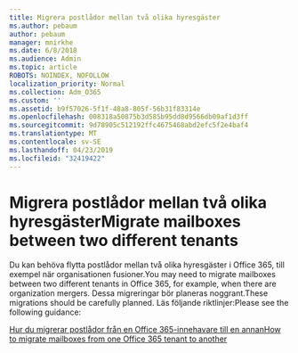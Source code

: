 ```yaml
---
title: Migrera postlådor mellan två olika hyresgäster
ms.author: pebaum
author: pebaum
manager: mnirkhe
ms.date: 6/8/2018
ms.audience: Admin
ms.topic: article
ROBOTS: NOINDEX, NOFOLLOW
localization_priority: Normal
ms.collection: Adm_O365
ms.custom: ''
ms.assetid: b9f57026-5f1f-48a8-805f-56b31f83314e
ms.openlocfilehash: 008318a50875b3d585b95dd8d9566db09af1d3ff
ms.sourcegitcommit: 9d78905c512192ffc4675468abd2efc5f2e4baf4
ms.translationtype: MT
ms.contentlocale: sv-SE
ms.lasthandoff: 04/23/2019
ms.locfileid: "32419422"
---
```

# <a name="migrate-mailboxes-between-two-different-tenants"></a><span data-ttu-id="6e8e8-102">Migrera postlådor mellan två olika hyresgäster</span><span class="sxs-lookup"><span data-stu-id="6e8e8-102">Migrate mailboxes between two different tenants</span></span>

<span data-ttu-id="6e8e8-103">Du kan behöva flytta postlådor mellan två olika hyresgäster i Office 365, till exempel när organisationen fusioner.</span><span class="sxs-lookup"><span data-stu-id="6e8e8-103">You may need to migrate mailboxes between two different tenants in Office 365, for example, when there are organization mergers.</span></span> <span data-ttu-id="6e8e8-104">Dessa migreringar bör planeras noggrant.</span><span class="sxs-lookup"><span data-stu-id="6e8e8-104">These migrations should be carefully planned.</span></span> <span data-ttu-id="6e8e8-105">Läs följande riktlinjer:</span><span class="sxs-lookup"><span data-stu-id="6e8e8-105">Please see the following guidance:</span></span>
  
[<span data-ttu-id="6e8e8-106">Hur du migrerar postlådor från en Office 365-innehavare till en annan</span><span class="sxs-lookup"><span data-stu-id="6e8e8-106">How to migrate mailboxes from one Office 365 tenant to another</span></span>](https://support.office.com/article/how-to-migrate-mailboxes-from-one-office-365-tenant-to-another-65af7d77-3e79-44d4-9173-04fd991358b7)
  

